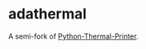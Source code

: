 # adathermal

A semi-fork of [Python-Thermal-Printer](https://github.com/adafruit/Python-Thermal-Printer).

